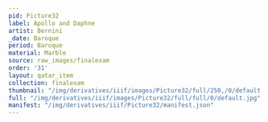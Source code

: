 ```yaml
---
pid: Picture32
label: Apollo and Daphne
artist: Bernini
_date: Baroque
period: Baroque
material: Marble
source: raw_images/finalexam
order: '31'
layout: qatar_item
collection: finalexam
thumbnail: "/img/derivatives/iiif/images/Picture32/full/250,/0/default.jpg"
full: "/img/derivatives/iiif/images/Picture32/full/full/0/default.jpg"
manifest: "/img/derivatives/iiif/Picture32/manifest.json"
---
```

